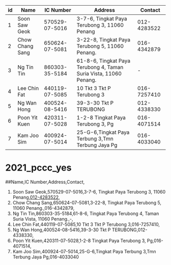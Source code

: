 id|Name|IC Number|Address|Contact|
--- | --- | --- | ---|---
1|Soon Saw Geok|570529-07-5016|3-7-6, Tingkat Paya Terubong 3, 11060 Penang|012-4283522|
2|Chow Chang Sang|650624-07-5081|3-22-8, Tingkat Paya Terubong 5, 11060 Penang.|016-4342879|
3|Ng Tin Tin|860303-35-5184|61-8-6, Tingkat Paya Terubong 4, Taman Suria Vista, 11060 Penang.|-|
4|Lee Chin Fat|440119-07-5085|10 Tkt 3 Tkt P Terubong 3|016-7257410|
5|Ng Wan Hong|400524-08-5416|39-3-30 Tkt P TERUBONG|012-4338330|
6|Poon Yit Kuen|420311-07-5028|1-2-8 Tingkat Paya Terubong 3, Pg|016-4071514|
7|Kam Joo Sim|400924-07-5014|25-G-6,Tingkat Paya Terbung 3,Tmn Terbung Jaya Pg|016-4033040|
# 2021_pccc_yes
##Name,IC Number,Address,Contact,
1. Soon Saw Geok,570529-07-5016,3-7-6, Tingkat Paya Terubong 3, 11060 Penang,[012-4283522](tel:012-4283522),
2. Chow Chang Sang,650624-07-5081,3-22-8, Tingkat Paya Terubong 5, 11060 Penang.,016-4342879,
3. Ng Tin Tin,860303-35-5184,61-8-6, Tingkat Paya Terubong 4, Taman Suria Vista, 11060 Penang.,-,
4. Lee Chin Fat,440119-07-5085,10 Tkt 3 Tkt P Terubong 3,016-7257410,
5. Ng Wan Hong,400524-08-5416,39-3-30 Tkt P TERUBONG,012-4338330,
6. Poon Yit Kuen,420311-07-5028,1-2-8 Tingkat Paya Terubong 3, Pg,016-4071514,
7. Kam Joo Sim,400924-07-5014,25-G-6,Tingkat Paya Terbung 3,Tmn Terbung Jaya Pg,016-4033040
